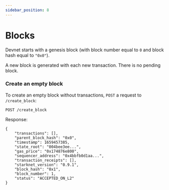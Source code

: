 ```yaml
---
sidebar_position: 8
---
```


# Blocks

Devnet starts with a genesis block (with block number equal to `0` and block hash equal to `"0x0"`).

A new block is generated with each new transaction. There is no pending block.

### Create an empty block

To create an empty block without transactions, `POST` a request to `/create_block`:

```
POST /create_block
```

Response:

```
{
    "transactions": [],
    "parent_block_hash": "0x0",
    "timestamp": 1659457385,
    "state_root": "004bee3ee...",
    "gas_price": "0x174876e800",
    "sequencer_address": "0x4bbfb0d1aa...",
    "transaction_receipts": [],
    "starknet_version": "0.9.1",
    "block_hash": "0x1",
    "block_number": 1,
    "status": "ACCEPTED_ON_L2"
}
```
